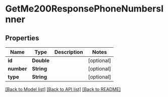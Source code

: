 # GetMe200ResponsePhoneNumbersInner

## Properties
Name | Type | Description | Notes
------------ | ------------- | ------------- | -------------
**id** | **Double** |  | [optional] 
**number** | **String** |  | [optional] 
**type** | **String** |  | [optional] 

[[Back to Model list]](../README.md#documentation-for-models) [[Back to API list]](../README.md#documentation-for-api-endpoints) [[Back to README]](../README.md)


